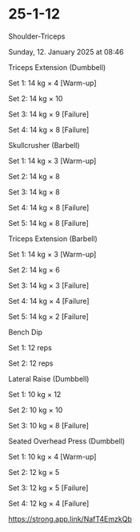 # 25-1-12

Shoulder-Triceps

Sunday, 12. January 2025 at 08:46

Triceps Extension (Dumbbell)

Set 1: 14 kg × 4 [Warm-up]

Set 2: 14 kg × 10

Set 3: 14 kg × 9 [Failure]

Set 4: 14 kg × 8 [Failure]

Skullcrusher (Barbell)

Set 1: 14 kg × 3 [Warm-up]

Set 2: 14 kg × 8

Set 3: 14 kg × 8

Set 4: 14 kg × 8 [Failure]

Set 5: 14 kg × 8 [Failure]

Triceps Extension (Barbell)

Set 1: 14 kg × 3 [Warm-up]

Set 2: 14 kg × 6

Set 3: 14 kg × 3 [Failure]

Set 4: 14 kg × 4 [Failure]

Set 5: 14 kg × 2 [Failure]

Bench Dip

Set 1: 12 reps

Set 2: 12 reps

Lateral Raise (Dumbbell)

Set 1: 10 kg × 12

Set 2: 10 kg × 10

Set 3: 10 kg × 8 [Failure]

Seated Overhead Press (Dumbbell)

Set 1: 10 kg × 4 [Warm-up]

Set 2: 12 kg × 5

Set 3: 12 kg × 5 [Failure]

Set 4: 12 kg × 4 [Failure]

 <https://strong.app.link/NafT4EmzkQb>
